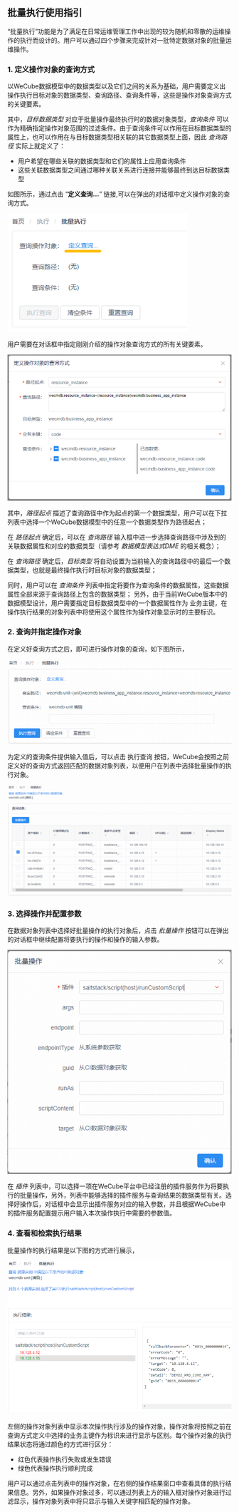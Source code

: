## 批量执行使用指引

“批量执行”功能是为了满足在日常运维管理工作中出现的较为随机和零散的运维操作的执行而设计的。用户可以通过四个步骤来完成针对一批特定数据对象的批量运维操作。

### 1. 定义操作对象的查询方式

以WeCube数据模型中的数据类型以及它们之间的关系为基础，用户需要定义出操作执行目标对象的数据类型、查询路径、查询条件等，这些是操作对象查询方式的关键要素。

其中，*目标数据类型* 对应于批量操作最终执行时的数据对象类型，*查询条件* 可以作为精确指定操作对象范围的过滤条件。由于查询条件可以作用在目标数据类型的属性上，也可以作用在与目标数据类型相关联的其它数据类型上面，因此 *查询路径* 实际上就定义了：
-	用户希望在哪些关联的数据类型和它们的属性上应用查询条件
-	这些关联数据类型之间通过哪种关联关系进行连接并能够最终到达目标数据类型

如图所示，通过点击 “**定义查询...**” 链接,可以在弹出的对话框中定义操作对象的查询方式。

![图1. 定义查询](images/batch_execution/figure_1-define_query.png)

用户需要在对话框中指定刚刚介绍的操作对象查询方式的所有关键要素。

![图2. 配置查询方式](images/batch_execution/figure_2-query_path.png)

其中，*路径起点* 描述了查询路径中作为起点的第一个数据类型，用户可以在下拉列表中选择一个WeCube数据模型中的任意一个数据类型作为路径起点；

在 *路径起点* 确定后，可以在 *查询路径* 输入框中进一步选择查询路径中涉及到的关联数据属性和对应的数据类型（请参考 *数据模型表达式DME* 的相关概念）；

在 *查询路径* 确定后，*目标类型* 将自动设置为当前输入的查询路径中的最后一个数据类型，也就是最终操作执行时目标对象的数据类型；

同时，用户可以在 *查询条件* 列表中指定将要作为查询条件的数据属性，这些数据属性全部来源于查询路径上包含的数据类型；
另外，由于当前WeCube版本中的数据模型设计，用户需要指定目标数据类型中的一个数据属性作为 业务主键，在操作执行结果的对象列表中将使用这个属性作为操作对象显示时的主要标识。

### 2. 查询并指定操作对象

在定义好查询方式之后，即可进行操作对象的查询，如下图所示，

![图3. 执行查询](images/batch_execution/figure_3-execute_query.png)

为定义的查询条件提供输入值后，可以点击 执行查询 按钮，WeCube会按照之前定义好的查询方式返回匹配的数据对象列表，以便用户在列表中选择批量操作的执行对象。

![图4. 选择操作对象](images/batch_execution/figure_4-select_target_objects.png)

### 3. 选择操作并配置参数

在数据对象列表中选择好批量操作的执行对象后，点击 *批量操作* 按钮可以在弹出的对话框中继续配置将要执行的操作和操作的输入参数。
 
![图5. 配置操作](images/batch_execution/figure_5-configure_operation.png)
 
在 *插件* 列表中，可以选择一项在WeCube平台中已经注册的插件服务作为将要执行的批量操作，另外，列表中能够选择的插件服务与查询结果的数据类型有关。选择好操作后，对话框中会显示出插件服务对应的输入参数，并且根据WeCube中的插件服务配置提示用户输入本次操作执行中需要的参数值。

### 4. 查看和检索执行结果

批量操作的执行结果是以下图的方式进行展示，

![图6. 检索结果](images/batch_execution/figure_6-check_results.png)

左侧的操作对象列表中显示本次操作执行涉及的操作对象，操作对象将按照之前在查询方式定义中选择的业务主键作为标识来进行显示与区别。每个操作对象的执行结果状态将通过颜色的方式进行区分：
- 红色代表操作执行失败或发生错误
- 绿色代表操作执行顺利完成

用户可以通过点击列表中的操作对象，在右侧的操作结果窗口中查看具体的执行结果信息。另外，如果操作对象过多，可以通过列表上方的输入框对操作对象进行过滤显示，操作对象列表中将只显示与输入关键字相匹配的操作对象。
